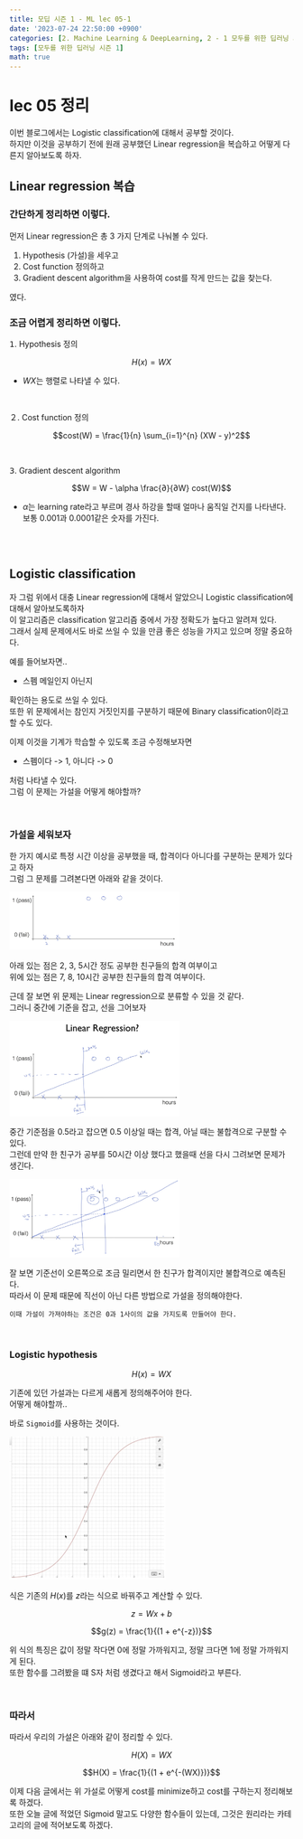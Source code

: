 ```yaml
---
title: 모딥 시즌 1 - ML lec 05-1
date: '2023-07-24 22:50:00 +0900'
categories: [2. Machine Learning & DeepLearning, 2 - 1 모두를 위한 딥러닝 시즌 1 정리]
tags: [모두를 위한 딥러닝 시즌 1]
math: true
---
```


# lec 05 정리

이번 블로그에서는 Logistic classification에 대해서 공부할 것이다.  
하지만 이것을 공부하기 전에 원래 공부했던 Linear regression을 복습하고 어떻게 다른지 알아보도록 하자.  


## Linear regression 복습 

### 간단하게 정리하면 이렇다.

먼저 Linear regression은 총 3 가지 단계로 나눠볼 수 있다.   

1. Hypothesis (가설)을 세우고 
2. Cost function 정의하고 
3. Gradient descent algorithm을 사용하여 cost를 작게 만드는 값을 찾는다.

였다.  

### 조금 어렵게 정리하면 이렇다.

𝟣. Hypothesis 정의 

$$H(x) = WX$$

- $WX$는 행렬로 나타낼 수 있다.

<br>

２. Cost function 정의

$$cost(W) = \frac{1}{n} \sum_{i=1}^{n} (XW - y)^2$$

<br>

𝟥. Gradient descent algorithm 

$$W = W - \alpha \frac{∂}{∂W} cost(W)$$

- $\alpha$는 learning rate라고 부르며 경사 하강을 할때 얼마나 움직일 건지를 나타낸다.  
보통 0.001과 0.0001같은 숫자를 가진다.

<br><br>

## Logistic classification

자 그럼 위에서 대충 Linear regression에 대해서 알았으니 Logistic classification에 대해서 알아보도록하자  
이 알고리즘은 classification 알고리즘 중에서 가장 정확도가 높다고 알려져 있다.  
그래서 실제 문제에서도 바로 쓰일 수 있을 만큼 좋은 성능을 가지고 있으며 정말 중요하다.  

예를 들어보자면..  
- 스펨 메일인지 아닌지  

확인하는 용도로 쓰일 수 있다.  
또한 위 문제에서는 참인지 거짓인지를 구분하기 때문에 Binary classification이라고 할 수도 있다.  

이제 이것을 기계가 학습할 수 있도록 조금 수정해보자면  
- 스펨이다 -> 1, 아니다 -> 0 

처럼 나타낼 수 있다.  
그럼 이 문제는 가설을 어떻게 해야할까?

<br>

### 가설을 세워보자

한 가지 예시로 특정 시간 이상을 공부했을 때, 합격이다 아니다를 구분하는 문제가 있다고 하자  
그럼 그 문제를 그려본다면 아래와 같을 것이다. 

<img src="/assets/img/Modeep1/classification.png" alt="." width="60%" height="70%">

아래 있는 점은 2, 3, 5시간 정도 공부한 친구들의 합격 여부이고  
위에 있는 점은 7, 8, 10시간 공부한 친구들의 합격 여부이다.  

근데 잘 보면 위 문제는 Linear regression으로 분류할 수 있을 것 같다.  
그러니 중간에 기준을 잡고, 선을 그어보자

<img src="/assets/img/Modeep1/classification_linear.png" alt="." width="60%" height="70%">

중간 기준점을 0.5라고 잡으면 0.5 이상일 때는 합격, 아닐 때는 불합격으로 구분할 수 있다.  
그런데 만약 한 친구가 공부를 50시간 이상 했다고 했을때 선을 다시 그려보면 문제가 생긴다.

<img src="/assets/img/Modeep1/classification_linear_error.png" alt="." width="60%" height="70%">

잘 보면 기준선이 오른쪽으로 조금 밀리면서 한 친구가 합격이지만 불합격으로 예측된다.  
따라서 이 문제 때문에 직선이 아닌 다른 방법으로 가설을 정의해야한다.  

`이때 가설이 가져야하는 조건은 0과 1사이의 값을 가지도록 만들어야 한다.`

<br>

### Logistic hypothesis
$$H(x) = WX$$

기존에 있던 가설과는 다르게 새롭게 정의해주어야 한다.  
어떻게 해야할까.. 

바로 `Sigmoid`를 사용하는 것이다.  

<img src="/assets/img/Modeep1/sigmoid.png" alt="." width="55%" height="55%">

식은 기존의 $H(x)$를 $z$라는 식으로 바꿔주고 계산할 수 있다.

$$z = Wx + b $$ 

$$g(z) = \frac{1}{(1 + e^{-z})}$$

위 식의 특징은 값이 정말 작다면 0에 정말 가까워지고, 정말 크다면 1에 정말 가까워지게 된다.  
또한 함수를 그려봤을 떄 S자 처럼 생겼다고 해서 Sigmoid라고 부른다.

<br>

### 따라서

따라서 우리의 가설은 아래와 같이 정리할 수 있다.

$$H(X) = WX$$

$$H(X) = \frac{1}{(1 + e^{-(WX)})}$$


이제 다음 글에서는 위 가설로 어떻게 cost를 minimize하고 cost를 구하는지 정리해보록 하겠다.  
또한 오늘 글에 적었던 Sigmoid 말고도 다양한 함수들이 있는데, 그것은 원리라는 카테고리의 글에 적어보도록 하겠다.